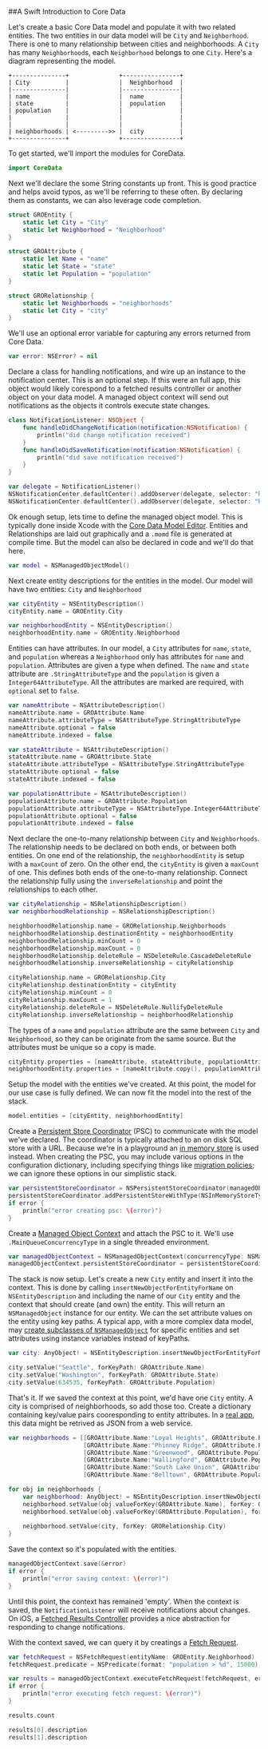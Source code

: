 ##A Swift Introduction to Core Data

Let's create a basic Core Data model and populate it with two related entities. The two entities in our data model will be `City` and `Neighborhood`. There is one to many relationship between cities and neighborhoods. A `City` has many `Neighborhood`s, each `Neighborhood` belongs to one `City`. Here's a diagram representing the model.

    +---------------+              +----------------+
    | City          |              |  Neighborhood  |
    |---------------|              |----------------|
    | name          |              |  name          |
    | state         |              |  population    |
    | population    |              |                |
    |               |              |                |
    |               |              |                |
    | neighborhoods | <--------->> |  city          |
    +---------------+              +----------------+


To get started, we'll import the modules for CoreData.

```swift
import CoreData
```

Next we'll declare the some String constants up front. This is good practice and helps avoid typos, as we'll be referring to these often. By declaring them as constants, we can also leverage code completion.

```swift
struct GROEntity {
    static let City = "City"
    static let Neighborhood = "Neighborhood"
}

struct GROAttribute {
    static let Name = "name"
    static let State = "state"
    static let Population = "population"
}

struct GRORelationship {
    static let Neighborhoods = "neighborhoods"
    static let City = "city"
}
```

We'll use an optional error variable for capturing any errors returned from Core Data.

```swift
var error: NSError? = nil
```

Declare a class for handling notifications, and wire up an instance to the notification center. This is an optional step. If this were an full app, this object would likely corespond to a fetched results controller or another object on your data model. A managed object context will send out notifications as the objects it controls execute state changes.

```swift
class NotificationListener: NSObject {
    func handleDidChangeNotification(notification:NSNotification) {
        println("did change notification received")
    }
    func handleDidSaveNotification(notification:NSNotification) {
        println("did save notification received")
    }
}

var delegate = NotificationListener()
NSNotificationCenter.defaultCenter().addObserver(delegate, selector: "handleDidChangeNotification:", name: NSManagedObjectContextObjectsDidChangeNotification, object: nil)
NSNotificationCenter.defaultCenter().addObserver(delegate, selector: "handleDidSaveNotification:", name: NSManagedObjectContextDidSaveNotification, object: nil)
```

Ok enough setup, lets time to define the managed object model. This is typically done inside Xcode with the [Core Data Model Editor](https://developer.apple.com/library/ios/recipes/xcode_help-core_data_modeling_tool/Articles/about_cd_modeling_tool.html). Entities and Relationships are laid out graphically and a `.momd` file is generated at compile time. But the model can also be declared in code and we'll do that here.

```swift
var model = NSManagedObjectModel()
```

Next create entity descriptions for the entities in the model. Our model will have two entities: `City` and `Neighborhood`

```swift
var cityEntity = NSEntityDescription()
cityEntity.name = GROEntity.City

var neighborhoodEntity = NSEntityDescription()
neighborhoodEntity.name = GROEntity.Neighborhood
```

Entities can have attributes. In our model, a `City` attributes for `name`, `state`, and `population` whereas a `Neighborhood` only has attributes for `name` and `population`. Attributes are given a type when defined. The `name` and `state` attribute are `.StringAttributeType` and the `population` is given a `Integer64AttributeType`. All the attributes are marked are required, with `optional` set to `false`.

```swift
var nameAttribute = NSAttributeDescription()
nameAttribute.name = GROAttribute.Name
nameAttribute.attributeType = NSAttributeType.StringAttributeType
nameAttribute.optional = false
nameAttribute.indexed = false

var stateAttribute = NSAttributeDescription()
stateAttribute.name = GROAttribute.State
stateAttribute.attributeType = NSAttributeType.StringAttributeType
stateAttribute.optional = false
stateAttribute.indexed = false

var populationAttribute = NSAttributeDescription()
populationAttribute.name = GROAttribute.Population
populationAttribute.attributeType = NSAttributeType.Integer64AttributeType
populationAttribute.optional = false
populationAttribute.indexed = false
```

Next declare the one-to-many relationship between `City` and `Neighborhoods`. The relationship needs to be declared on both ends, or between both entities. On one end of the relationship, the `neighborhoodEntity` is setup with a `maxCount` of zero. On the other end, the `cityEntity` is given a `maxCount` of one. This defines both ends of the one-to-many relationship. Connect the relationship fully using the `inverseRelationship` and point the relationships to each other.

```swift
var cityRelationship = NSRelationshipDescription()
var neighborhoodRelationship = NSRelationshipDescription()

neighborhoodRelationship.name = GRORelationship.Neighborhoods
neighborhoodRelationship.destinationEntity = neighborhoodEntity
neighborhoodRelationship.minCount = 0
neighborhoodRelationship.maxCount = 0
neighborhoodRelationship.deleteRule = NSDeleteRule.CascadeDeleteRule
neighborhoodRelationship.inverseRelationship = cityRelationship

cityRelationship.name = GRORelationship.City
cityRelationship.destinationEntity = cityEntity
cityRelationship.minCount = 0
cityRelationship.maxCount = 1
cityRelationship.deleteRule = NSDeleteRule.NullifyDeleteRule
cityRelationship.inverseRelationship = neighborhoodRelationship
```

The types of a `name` and `population` attribute are the same between `City` and `Neighborhood`, so they can be originate from the same source. But the attributes must be unique so a copy is made.

```swift
cityEntity.properties = [nameAttribute, stateAttribute, populationAttribute, neighborhoodRelationship]
neighborhoodEntity.properties = [nameAttribute.copy(), populationAttribute.copy(), cityRelationship]
```

Setup the model with the entities we've created. At this point, the model for our use case is fully defined. We can now fit the model into the rest of the stack.

```swift
model.entities = [cityEntity, neighborhoodEntity]
```

Create a [Persistent Store Coordinator](https://developer.apple.com/library/ios/documentation/DataManagement/Devpedia-CoreData/persistentStoreCoordinator.html) (PSC) to communicate with the model we've declared. The coordinator is typically attached to an on disk SQL store with a URL. Because we're in a playground an [in memory store](https://developer.apple.com/library/mac/Documentation/Cocoa/Conceptual/CoreData/Articles/cdUsingPersistentStores.html) is used instead. When creating the PSC, you may include various options in the configuration dictionary, including specifying things like [migration policies](https://developer.apple.com/library/mac/documentation/cocoa/conceptual/CoreDataVersioning/Articles/vmInitiating.html); we can ignore these options in our simplistic stack.

```swift
var persistentStoreCoordinator = NSPersistentStoreCoordinator(managedObjectModel:model)
persistentStoreCoordinator.addPersistentStoreWithType(NSInMemoryStoreType, configuration: nil, URL: nil, options: nil, error: &error)
if error {
    println("error creating psc: \(error)")
}
```

Create a [Managed Object Context](https://developer.apple.com/library/ios/documentation/DataManagement/Devpedia-CoreData/managedObjectContext.html) and attach the PSC to it. We'll use `.MainQueueConcurrencyType` in a single threaded environment.
```swift
var managedObjectContext = NSManagedObjectContext(concurrencyType: NSManagedObjectContextConcurrencyType.MainQueueConcurrencyType)
managedObjectContext.persistentStoreCoordinator = persistentStoreCoordinator
```

The stack is now setup. Let's create a new `City` entity and insert it into the context. This is done by calling `insertNewObjectForEntityForName` on `NSEntityDescription` and including the name of our `City` entity and the context that should create (and own) the entity. This will return an `NSManagedObject` instance for our entity. We can the set attribute values on the entity using key paths. A typical app, with a more complex data model, may [create subclasses of `NSManagedObject`](http://stackoverflow.com/questions/7947458/why-exactly-would-one-subclass-nsmanagedobject) for specific entities and set attributes using instance variables instead of keyPaths.

```swift
var city: AnyObject! = NSEntityDescription.insertNewObjectForEntityForName(GROEntity.City, inManagedObjectContext: managedObjectContext)

city.setValue("Seattle", forKeyPath: GROAttribute.Name)
city.setValue("Washington", forKeyPath: GROAttribute.State)
city.setValue(634535, forKeyPath: GROAttribute.Population)
```

That's it. If we saved the context at this point, we'd have one `City` entity. A city is comprised of neighborhoods, so add those too. Create a dictionary containing key/value pairs cooresponding to entity attributes. In a [real app](http://www.objc.io/issue-10/networked-core-data-application.html), this data might be retrived as JSON from a web service.

```swift
var neighborhoods = [[GROAttribute.Name:"Loyal Heights", GROAttribute.Population:10147],
                     [GROAttribute.Name:"Phinney Ridge", GROAttribute.Population:11732],
                     [GROAttribute.Name:"Greenwood", GROAttribute.Population:17111],
                     [GROAttribute.Name:"Wallingford", GROAttribute.Population:17451],
                     [GROAttribute.Name:"South Lake Union", GROAttribute.Population:4935],
                     [GROAttribute.Name:"Belltown", GROAttribute.Population:7399]]

for obj in neighborhoods {
    var neighborhood: AnyObject! = NSEntityDescription.insertNewObjectForEntityForName(GROEntity.Neighborhood, inManagedObjectContext: managedObjectContext)
    neighborhood.setValue(obj.valueForKey(GROAttribute.Name), forKey: GROAttribute.Name)
    neighborhood.setValue(obj.valueForKey(GROAttribute.Population), forKey: GROAttribute.Population)
    
    neighborhood.setValue(city, forKey: GRORelationship.City)
}
```

Save the context so it's populated with the entities.

```swift
managedObjectContext.save(&error)
if error {
    println("error saving context: \(error)")
}
```

Until this point, the context has remained 'empty'. When the context is saved, the `NotificationListener` will receive notifications about changes. On iOS, a [Fetched Results Controller](https://developer.apple.com/library/ios/documentation/CoreData/Reference/NSFetchedResultsController_Class/Reference/Reference.html) provides a nice abstraction for responding to change notifications.

With the context saved, we can query it by creatings a [Fetch Request](https://developer.apple.com/library/ios/documentation/DataManagement/Devpedia-CoreData/fetchRequest.html).

```swift
var fetchRequest = NSFetchRequest(entityName: GROEntity.Neighborhood)
fetchRequest.predicate = NSPredicate(format: "population > %d", 15000)

var results = managedObjectContext.executeFetchRequest(fetchRequest, error: &error)
if error {
    println("error executing fetch request: \(error)")
}

results.count

results[0].description
results[1].description
```